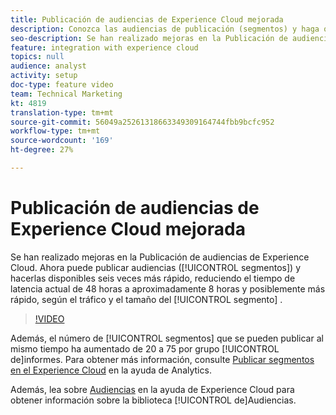 ```yaml
---
title: Publicación de audiencias de Experience Cloud mejorada
description: Conozca las audiencias de publicación (segmentos) y haga que estén disponibles más rápido que nunca.
seo-description: Se han realizado mejoras en la Publicación de audiencias de Experience Cloud. Ahora puede publicar audiencias (segmentos) y hacerlas disponibles seis veces más rápido, reduciendo el tiempo de latencia actual de 48 horas a aproximadamente 8 horas y posiblemente más rápido, según el tráfico y el tamaño del segmento.
feature: integration with experience cloud
topics: null
audience: analyst
activity: setup
doc-type: feature video
team: Technical Marketing
kt: 4819
translation-type: tm+mt
source-git-commit: 56049a25261318663349309164744fbb9bcfc952
workflow-type: tm+mt
source-wordcount: '169'
ht-degree: 27%

---
```



# Publicación de audiencias de Experience Cloud mejorada

Se han realizado mejoras en la Publicación de audiencias de Experience Cloud. Ahora puede publicar audiencias ([!UICONTROL segmentos]) y hacerlas disponibles seis veces más rápido, reduciendo el tiempo de latencia actual de 48 horas a aproximadamente 8 horas y posiblemente más rápido, según el tráfico y el tamaño del [!UICONTROL segmento] .

>[!VIDEO](https://video.tv.adobe.com/v/32842/?quality=12)

Además, el número de [!UICONTROL segmentos] que se pueden publicar al mismo tiempo ha aumentado de 20 a 75 por grupo [!UICONTROL de]informes.
Para obtener más información, consulte [Publicar segmentos en el Experience Cloud](https://docs.adobe.com/content/help/es-ES/analytics/components/segmentation/segmentation-workflow/seg-publish.html) en la ayuda de Analytics.

Además, lea sobre [Audiencias](https://docs.adobe.com/content/help/es-ES/core-services/interface/audiences/audience-library.html) en la ayuda de Experience Cloud para obtener información sobre la biblioteca [!UICONTROL de]Audiencias.

